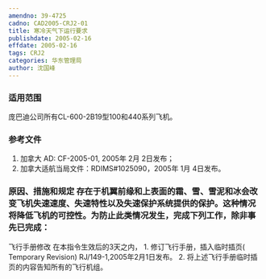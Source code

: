 ```yaml
---
amendno: 39-4725
cadno: CAD2005-CRJ2-01
title: 寒冷天气下运行要求
publishdate: 2005-02-16
effdate: 2005-02-16
tags: CRJ2
categories: 华东管理局
author: 沈国峰
---
```


### 适用范围 
庞巴迪公司所有CL-600-2B19型100和440系列飞机。

<!--more-->
### 参考文件
1. 加拿大 AD: CF-2005-01, 2005年 2月 2日发布； 
2. 加拿大适航当局文件：RDIMS#1025090，2005年 1月 4日发布。

### 原因、措施和规定 存在于机翼前缘和上表面的霜、雪、雪泥和冰会改变飞机失速速度、失速特性以及失速保护系统提供的保护。这种情况将降低飞机的可控性。为防止此类情况发生，完成下列工作，除非事先已完成： 
飞行手册修改 在本指令生效后的3天之内， 
1.
修订飞行手册，插入临时插页( Temporary Revision) RJ/149-1,2005年2月1日发布。 
2. 将上述飞行手册临时插页的内容告知所有的飞行机组。 

  

